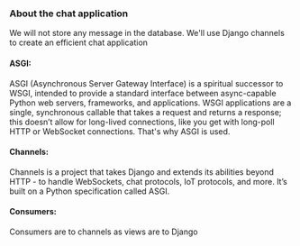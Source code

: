 ### About the chat application
We will not store any message in the database. We'll use Django channels to create an efficient chat application

#### ASGI: 
ASGI (Asynchronous Server Gateway Interface) is a spiritual successor to WSGI, intended to provide a standard interface between async-capable Python web servers, frameworks, and applications. WSGI applications are a single, synchronous callable that takes a request and returns a response; this doesn’t allow for long-lived connections, like you get with long-poll HTTP or WebSocket connections. That's why ASGI is used.

#### Channels:
Channels is a project that takes Django and extends its abilities beyond HTTP - to handle WebSockets, chat protocols, IoT protocols, and more. It’s built on a Python specification called ASGI.

#### Consumers:
Consumers are to channels as views are to Django



